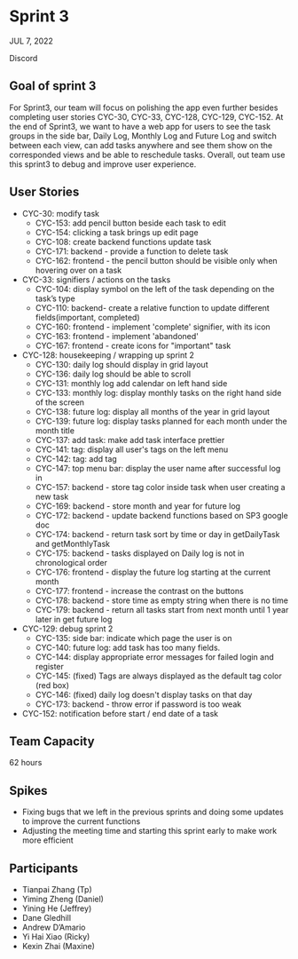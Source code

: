 # Sprint 3

JUL 7, 2022

Discord

## Goal of sprint 3

For Sprint3, our team will focus on polishing the app even further besides
completing user stories CYC-30, CYC-33, CYC-128, CYC-129, CYC-152. At the end of
Sprint3, we want to have a web app for users to see the task groups in the side
bar, Daily Log, Monthly Log and Future Log and switch between each view, can add
tasks anywhere and see them show on the corresponded views and be able to
reschedule tasks. Overall, out team use this sprint3 to debug and improve user
experience.

## User Stories

- CYC-30: modify task
  - CYC-153: add pencil button beside each task to edit
  - CYC-154: clicking a task brings up edit page
  - CYC-108: create backend functions update task
  - CYC-171: backend - provide a function to delete task
  - CYC-162: frontend - the pencil button should be visible only when hovering
    over on a task 
- CYC-33: signifiers / actions on the tasks
  - CYC-104: display symbol on the left of the task depending on the task’s type
  - CYC-110: backend- create a relative function to update different
    fields(important, completed)
  - CYC-160: frontend - implement 'complete' signifier, with its icon
  - CYC-163: frontend - implement 'abandoned'
  - CYC-167: frontend - create icons for "important" task
- CYC-128: housekeeping / wrapping up sprint 2
  - CYC-130: daily log should display in grid layout
  - CYC-136: daily log should be able to scroll
  - CYC-131: monthly log add calendar on left hand side
  - CYC-133: monthly log: display monthly tasks on the right hand side of the
    screen
  - CYC-138: future log: display all months of the year in grid layout
  - CYC-139: future log: display tasks planned for each month under the month
    title
  - CYC-137: add task: make add task interface prettier
  - CYC-141: tag: display all user's tags on the left menu
  - CYC-142: tag: add tag
  - CYC-147: top menu bar: display the user name after successful log in
  - CYC-157: backend - store tag color inside task when user creating a new task
  - CYC-169: backend - store month and year for future log
  - CYC-172: backend - update backend functions based on SP3 google doc
  - CYC-174: backend - return task sort by time or day in getDailyTask and
    getMonthlyTask
  - CYC-175: backend - tasks displayed on Daily log is not in chronological
    order
  - CYC-176: frontend - display the future log starting at the current month
  - CYC-177: frontend - increase the contrast on the buttons
  - CYC-178: backend - store time as empty string when there is no time
  - CYC-179: backend - return all tasks start from next month until 1 year later
    in get future log
- CYC-129: debug sprint 2
  - CYC-135: side bar: indicate which page the user is on
  - CYC-140: future log: add task has too many fields.
  - CYC-144: display appropriate error messages for failed login and register
  - CYC-145: (fixed) Tags are always displayed as the default tag color (red
    box)
  - CYC-146: (fixed) daily log doesn't display tasks on that day
  - CYC-173: backend - throw error if password is too weak
- CYC-152: notification before start / end date of a task

## Team Capacity

62 hours

## Spikes

- Fixing bugs that we left in the previous sprints and doing some updates to improve the current functions
- Adjusting the meeting time and starting this sprint early to make work more efficient

## Participants

- Tianpai Zhang (Tp)
- Yiming Zheng (Daniel)
- Yining He (Jeffrey)
- Dane Gledhill
- Andrew D’Amario
- Yi Hai Xiao (Ricky)
- Kexin Zhai (Maxine)

